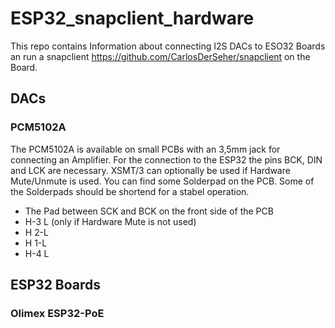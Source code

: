 # ESP32_snapclient_hardware

This repo contains Information about connecting I2S DACs to ESO32 Boards an run a snapclient https://github.com/CarlosDerSeher/snapclient on the Board.

## DACs
### PCM5102A
The PCM5102A is available on small PCBs with an 3,5mm jack for connecting an Amplifier.
For the connection to the ESP32 the pins BCK, DIN and LCK are necessary. XSMT/3 can optionally be used if Hardware Mute/Unmute is used.
You can find some Solderpad on the PCB. Some of the Solderpads should be shortend for a stabel operation.
- The Pad between SCK and BCK on the front side of the PCB
- H-3 L (only if Hardware Mute is not used)
- H 2-L
- H 1-L
- H-4 L


## ESP32 Boards
### Olimex ESP32-PoE
